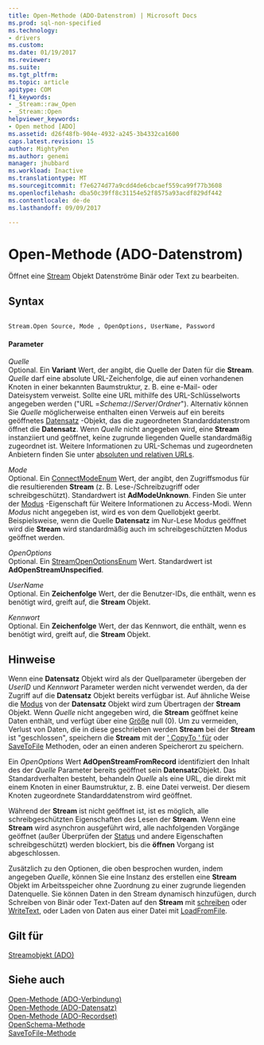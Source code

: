 ```yaml
---
title: Open-Methode (ADO-Datenstrom) | Microsoft Docs
ms.prod: sql-non-specified
ms.technology:
- drivers
ms.custom: 
ms.date: 01/19/2017
ms.reviewer: 
ms.suite: 
ms.tgt_pltfrm: 
ms.topic: article
apitype: COM
f1_keywords:
- _Stream::raw_Open
- _Stream::Open
helpviewer_keywords:
- Open method [ADO]
ms.assetid: d26f48fb-904e-4932-a245-3b4332ca1600
caps.latest.revision: 15
author: MightyPen
ms.author: genemi
manager: jhubbard
ms.workload: Inactive
ms.translationtype: MT
ms.sourcegitcommit: f7e6274d77a9cdd4de6cbcaef559ca99f77b3608
ms.openlocfilehash: dba50c39ff8c31154e52f8575a93acdf829df442
ms.contentlocale: de-de
ms.lasthandoff: 09/09/2017

---
```

# <a name="open-method-ado-stream"></a>Open-Methode (ADO-Datenstrom)
Öffnet eine [Stream](../../../ado/reference/ado-api/stream-object-ado.md) Objekt Datenströme Binär oder Text zu bearbeiten.  
  
## <a name="syntax"></a>Syntax  
  
```  
  
Stream.Open Source, Mode , OpenOptions, UserName, Password  
```  
  
#### <a name="parameters"></a>Parameter  
 *Quelle*  
 Optional. Ein **Variant** Wert, der angibt, die Quelle der Daten für die **Stream**. *Quelle* darf eine absolute URL-Zeichenfolge, die auf einen vorhandenen Knoten in einer bekannten Baumstruktur, z. B. eine e-Mail- oder Dateisystem verweist. Sollte eine URL mithilfe des URL-Schlüsselworts angegeben werden ("URL =*Schema*://*Server*/*Ordner*"). Alternativ können Sie *Quelle* möglicherweise enthalten einen Verweis auf ein bereits geöffnetes [Datensatz](../../../ado/reference/ado-api/record-object-ado.md) -Objekt, das die zugeordneten Standarddatenstrom öffnet die **Datensatz**. Wenn *Quelle* nicht angegeben wird, eine **Stream** instanziiert und geöffnet, keine zugrunde liegenden Quelle standardmäßig zugeordnet ist. Weitere Informationen zu URL-Schemas und zugeordneten Anbietern finden Sie unter [absoluten und relativen URLs](../../../ado/guide/data/absolute-and-relative-urls.md).  
  
 *Mode*  
 Optional. Ein [ConnectModeEnum](../../../ado/reference/ado-api/connectmodeenum.md) Wert, der angibt, den Zugriffsmodus für die resultierenden **Stream** (z. B. Lese-/Schreibzugriff oder schreibgeschützt). Standardwert ist **AdModeUnknown**. Finden Sie unter der [Modus](../../../ado/reference/ado-api/mode-property-ado.md) -Eigenschaft für Weitere Informationen zu Access-Modi. Wenn *Modus* nicht angegeben ist, wird es von dem Quellobjekt geerbt. Beispielsweise, wenn die Quelle **Datensatz** im Nur-Lese Modus geöffnet wird die **Stream** wird standardmäßig auch im schreibgeschützten Modus geöffnet werden.  
  
 *OpenOptions*  
 Optional. Ein [StreamOpenOptionsEnum](../../../ado/reference/ado-api/streamopenoptionsenum.md) Wert. Standardwert ist **AdOpenStreamUnspecified**.  
  
 *UserName*  
 Optional. Ein **Zeichenfolge** Wert, der die Benutzer-IDs, die enthält, wenn es benötigt wird, greift auf, die **Stream** Objekt.  
  
 *Kennwort*  
 Optional. Ein **Zeichenfolge** Wert, der das Kennwort, die enthält, wenn es benötigt wird, greift auf, die **Stream** Objekt.  
  
## <a name="remarks"></a>Hinweise  
 Wenn eine **Datensatz** Objekt wird als der Quellparameter übergeben der *UserID* und *Kennwort* Parameter werden nicht verwendet werden, da der Zugriff auf die **Datensatz** Objekt bereits verfügbar ist. Auf ähnliche Weise die [Modus](../../../ado/reference/ado-api/mode-property-ado.md) von der **Datensatz** Objekt wird zum Übertragen der **Stream** Objekt. Wenn *Quelle* nicht angegeben wird, die **Stream** geöffnet keine Daten enthält, und verfügt über eine [Größe](../../../ado/reference/ado-api/size-property-ado-stream.md) null (0). Um zu vermeiden, Verlust von Daten, die in diese geschrieben werden **Stream** bei der **Stream** ist "geschlossen", speichern die **Stream** mit der [' CopyTo ' für](../../../ado/reference/ado-api/copyto-method-ado.md) oder [ SaveToFile](../../../ado/reference/ado-api/savetofile-method.md) Methoden, oder an einen anderen Speicherort zu speichern.  
  
 Ein *OpenOptions* Wert **AdOpenStreamFromRecord** identifiziert den Inhalt des der *Quelle* Parameter bereits geöffnet sein **Datensatz**Objekt. Das Standardverhalten besteht, behandeln *Quelle* als eine URL, die direkt mit einem Knoten in einer Baumstruktur, z. B. eine Datei verweist. Der diesem Knoten zugeordnete Standarddatenstrom wird geöffnet.  
  
 Während der **Stream** ist nicht geöffnet ist, ist es möglich, alle schreibgeschützten Eigenschaften des Lesen der **Stream**. Wenn eine **Stream** wird asynchron ausgeführt wird, alle nachfolgenden Vorgänge geöffnet (außer Überprüfen der [Status](../../../ado/reference/ado-api/state-property-ado.md) und andere Eigenschaften schreibgeschützt) werden blockiert, bis die **öffnen** Vorgang ist abgeschlossen.  
  
 Zusätzlich zu den Optionen, die oben besprochen wurden, indem angegeben *Quelle*, können Sie eine Instanz des erstellen eine **Stream** Objekt im Arbeitsspeicher ohne Zuordnung zu einer zugrunde liegenden Datenquelle. Sie können Daten in den Stream dynamisch hinzufügen, durch Schreiben von Binär oder Text-Daten auf den **Stream** mit [schreiben](../../../ado/reference/ado-api/write-method.md) oder [WriteText](../../../ado/reference/ado-api/writetext-method.md), oder Laden von Daten aus einer Datei mit [ LoadFromFile](../../../ado/reference/ado-api/loadfromfile-method-ado.md).  
  
## <a name="applies-to"></a>Gilt für  
 [Streamobjekt (ADO)](../../../ado/reference/ado-api/stream-object-ado.md)  
  
## <a name="see-also"></a>Siehe auch  
 [Open-Methode (ADO-Verbindung)](../../../ado/reference/ado-api/open-method-ado-connection.md)   
 [Open-Methode (ADO-Datensatz)](../../../ado/reference/ado-api/open-method-ado-record.md)   
 [Open-Methode (ADO-Recordset)](../../../ado/reference/ado-api/open-method-ado-recordset.md)   
 [OpenSchema-Methode](../../../ado/reference/ado-api/openschema-method.md)   
 [SaveToFile-Methode](../../../ado/reference/ado-api/savetofile-method.md)

